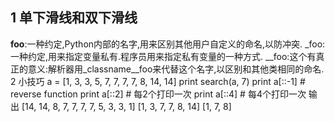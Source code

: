 ## 1 单下滑线和双下滑线
__foo__:一种约定,Python内部的名字,用来区别其他用户自定义的命名,以防冲突.
_foo:一种约定,用来指定变量私有.程序员用来指定私有变量的一种方式.
__foo:这个有真正的意义:解析器用_classname__foo来代替这个名字,以区别和其他类相同的命名.
2 小技巧
a = [1, 3, 3, 5, 7, 7, 7, 7, 8, 14, 14] 
print search(a, 7)
print a[::-1] # reverse function
print a[::2] # 每2个打印一次
print a[::4] # 每4个打印一次
输出
[14, 14, 8, 7, 7, 7, 7, 5, 3, 3, 1]
[1, 3, 7, 7, 8, 14]
[1, 7, 8]
